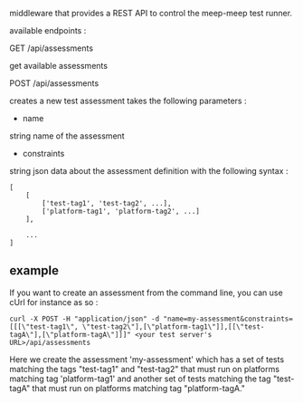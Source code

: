 middleware that provides a REST API to control the meep-meep test runner.


available endpoints :

GET /api/assessments

get available assessments


POST /api/assessments

creates a new test assessment
takes the following parameters :

* name

string
name of the assessment

* constraints

string
json data about the assessment definition with the following syntax :

    [
        [
            ['test-tag1', 'test-tag2', ...],
            ['platform-tag1', 'platform-tag2', ...]
        ],

        ...
    ]

## example

If you want to create an assessment from the command line, you can use cUrl for instance as so :

    curl -X POST -H "application/json" -d "name=my-assessment&constraints=[[[\"test-tag1\", \"test-tag2\"],[\"platform-tag1\"]],[[\"test-tagA\"],[\"platform-tagA\"]]]" <your test server's URL>/api/assessments

Here we create the assessment 'my-assessment' which has a set of tests matching the tags "test-tag1" and "test-tag2" that must run on platforms matching tag 'platform-tag1' and another set of tests matching the tag "test-tagA" that must run on platforms matching tag "platform-tagA."